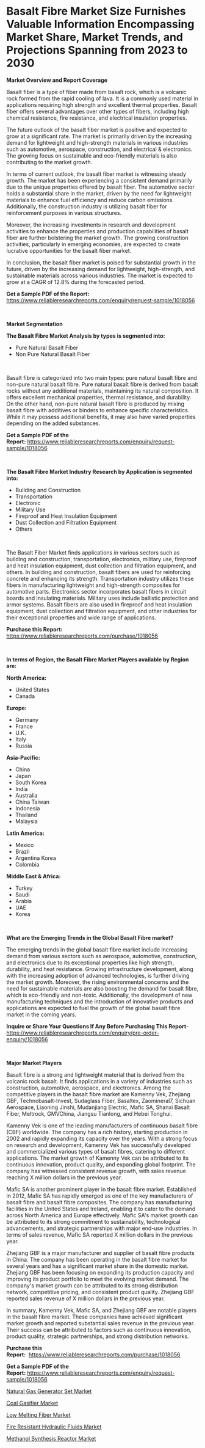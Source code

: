 <p><h1>Basalt Fibre Market Size Furnishes Valuable Information Encompassing Market Share, Market Trends, and Projections Spanning from 2023 to 2030</h1></p><p><strong>Market Overview and Report Coverage</strong></p>
<p><p>Basalt fiber is a type of fiber made from basalt rock, which is a volcanic rock formed from the rapid cooling of lava. It is a commonly used material in applications requiring high strength and excellent thermal properties. Basalt fiber offers several advantages over other types of fibers, including high chemical resistance, fire resistance, and electrical insulation properties.</p><p>The future outlook of the basalt fiber market is positive and expected to grow at a significant rate. The market is primarily driven by the increasing demand for lightweight and high-strength materials in various industries such as automotive, aerospace, construction, and electrical & electronics. The growing focus on sustainable and eco-friendly materials is also contributing to the market growth.</p><p>In terms of current outlook, the basalt fiber market is witnessing steady growth. The market has been experiencing a consistent demand primarily due to the unique properties offered by basalt fiber. The automotive sector holds a substantial share in the market, driven by the need for lightweight materials to enhance fuel efficiency and reduce carbon emissions. Additionally, the construction industry is utilizing basalt fiber for reinforcement purposes in various structures.</p><p>Moreover, the increasing investments in research and development activities to enhance the properties and production capabilities of basalt fiber are further bolstering the market growth. The growing construction activities, particularly in emerging economies, are expected to create lucrative opportunities for the basalt fiber market.</p><p>In conclusion, the basalt fiber market is poised for substantial growth in the future, driven by the increasing demand for lightweight, high-strength, and sustainable materials across various industries. The market is expected to grow at a CAGR of 12.8% during the forecasted period.</p></p>
<p><strong>Get a Sample PDF of the Report:</strong> <a href="https://www.reliableresearchreports.com/enquiry/request-sample/1018056">https://www.reliableresearchreports.com/enquiry/request-sample/1018056</a></p>
<p>&nbsp;</p>
<p><strong>Market Segmentation</strong></p>
<p><strong>The Basalt Fibre Market Analysis by types is segmented into:</strong></p>
<p><ul><li>Pure Natural Basalt Fiber</li><li>Non Pure Natural Basalt Fiber</li></ul></p>
<p>&nbsp;</p>
<p><p>Basalt fibre is categorized into two main types: pure natural basalt fibre and non-pure natural basalt fibre. Pure natural basalt fibre is derived from basalt rocks without any additional materials, maintaining its natural composition. It offers excellent mechanical properties, thermal resistance, and durability. On the other hand, non-pure natural basalt fibre is produced by mixing basalt fibre with additives or binders to enhance specific characteristics. While it may possess additional benefits, it may also have varied properties depending on the added substances.</p></p>
<p><strong>Get a Sample PDF of the Report:</strong>&nbsp;<a href="https://www.reliableresearchreports.com/enquiry/request-sample/1018056">https://www.reliableresearchreports.com/enquiry/request-sample/1018056</a></p>
<p>&nbsp;</p>
<p><strong>The Basalt Fibre Market Industry Research by Application is segmented into:</strong></p>
<p><ul><li>Building and Construction</li><li>Transportation</li><li>Electronic</li><li>Military Use</li><li>Fireproof and Heat Insulation Equipment</li><li>Dust Collection and Filtration Equipment</li><li>Others</li></ul></p>
<p>&nbsp;</p>
<p><p>The Basalt Fiber Market finds applications in various sectors such as building and construction, transportation, electronics, military use, fireproof and heat insulation equipment, dust collection and filtration equipment, and others. In building and construction, basalt fibers are used for reinforcing concrete and enhancing its strength. Transportation industry utilizes these fibers in manufacturing lightweight and high-strength composites for automotive parts. Electronics sector incorporates basalt fibers in circuit boards and insulating materials. Military uses include ballistic protection and armor systems. Basalt fibers are also used in fireproof and heat insulation equipment, dust collection and filtration equipment, and other industries for their exceptional properties and wide range of applications.</p></p>
<p><strong>Purchase this Report:</strong>&nbsp; <a href="https://www.reliableresearchreports.com/purchase/1018056">https://www.reliableresearchreports.com/purchase/1018056</a></p>
<p>&nbsp;</p>
<p><strong>In terms of Region, the Basalt Fibre Market Players available by Region are:</strong></p>
<p>
    <p> <strong> North America: </strong>
        <ul>
            <li>United States</li>
            <li>Canada</li>
        </ul>
        </p> 
    <p> <strong> Europe: </strong>
        <ul>
            <li>Germany</li>
            <li>France</li>
            <li>U.K.</li>
            <li>Italy</li>
            <li>Russia</li>
        </ul>
        </p> 
    <p> <strong> Asia-Pacific: </strong>
        <ul>
            <li>China</li>
            <li>Japan</li>
            <li>South Korea</li>
            <li>India</li>
            <li>Australia</li>
            <li>China Taiwan</li>
            <li>Indonesia</li>
            <li>Thailand</li>
            <li>Malaysia</li>
        </ul>
        </p> 
    <p> <strong> Latin America: </strong>
        <ul>
            <li>Mexico</li>
            <li>Brazil</li>
            <li>Argentina Korea</li>
            <li>Colombia</li>
        </ul>
        </p> 
    <p> <strong> Middle East & Africa: </strong>
        <ul>
            <li>Turkey</li>
            <li>Saudi</li>
            <li>Arabia</li>
            <li>UAE</li>
            <li>Korea</li>
        </ul>
    </p>
    </p>
<p>&nbsp;</p>
<p><strong>What are the Emerging Trends in the Global Basalt Fibre market?</strong></p>
<p><p>The emerging trends in the global basalt fibre market include increasing demand from various sectors such as aerospace, automotive, construction, and electronics due to its exceptional properties like high strength, durability, and heat resistance. Growing infrastructure development, along with the increasing adoption of advanced technologies, is further driving the market growth. Moreover, the rising environmental concerns and the need for sustainable materials are also boosting the demand for basalt fibre, which is eco-friendly and non-toxic. Additionally, the development of new manufacturing techniques and the introduction of innovative products and applications are expected to fuel the growth of the global basalt fibre market in the coming years.</p></p>
<p><strong>Inquire or Share Your Questions If Any Before Purchasing This Report</strong>- <a href="https://www.reliableresearchreports.com/enquiry/pre-order-enquiry/1018056">https://www.reliableresearchreports.com/enquiry/pre-order-enquiry/1018056</a></p>
<p>&nbsp;</p>
<p><strong>Major Market Players</strong></p>
<p><p>Basalt fibre is a strong and lightweight material that is derived from the volcanic rock basalt. It finds applications in a variety of industries such as construction, automotive, aerospace, and electronics. Among the competitive players in the basalt fibre market are Kamenny Vek, Zhejiang GBF, Technobasalt-Invest, Sudaglass Fiber, Basaltex, Zaomineral7, Sichuan Aerospace, Liaoning Jinshi, Mudanjiang Electric, Mafic SA, Shanxi Basalt Fiber, Meltrock, GMVChina, Jiangsu Tianlong, and Hebei Tonghui.</p><p>Kamenny Vek is one of the leading manufacturers of continuous basalt fibre (CBF) worldwide. The company has a rich history, starting production in 2002 and rapidly expanding its capacity over the years. With a strong focus on research and development, Kamenny Vek has successfully developed and commercialized various types of basalt fibres, catering to different applications. The market growth of Kamenny Vek can be attributed to its continuous innovation, product quality, and expanding global footprint. The company has witnessed consistent revenue growth, with sales revenue reaching X million dollars in the previous year.</p><p>Mafic SA is another prominent player in the basalt fibre market. Established in 2012, Mafic SA has rapidly emerged as one of the key manufacturers of basalt fibre and basalt fibre composites. The company has manufacturing facilities in the United States and Ireland, enabling it to cater to the demand across North America and Europe effectively. Mafic SA's market growth can be attributed to its strong commitment to sustainability, technological advancements, and strategic partnerships with major end-use industries. In terms of sales revenue, Mafic SA reported X million dollars in the previous year.</p><p>Zhejiang GBF is a major manufacturer and supplier of basalt fibre products in China. The company has been operating in the basalt fibre market for several years and has a significant market share in the domestic market. Zhejiang GBF has been focusing on expanding its production capacity and improving its product portfolio to meet the evolving market demand. The company's market growth can be attributed to its strong distribution network, competitive pricing, and consistent product quality. Zhejiang GBF reported sales revenue of X million dollars in the previous year.</p><p>In summary, Kamenny Vek, Mafic SA, and Zhejiang GBF are notable players in the basalt fibre market. These companies have achieved significant market growth and reported substantial sales revenue in the previous year. Their success can be attributed to factors such as continuous innovation, product quality, strategic partnerships, and strong distribution networks.</p></p>
<p><strong>Purchase this Report:</strong>&nbsp;&nbsp;<a href="https://www.reliableresearchreports.com/purchase/1018056">https://www.reliableresearchreports.com/purchase/1018056</a></p>
<p></p>
<p><strong>Get a Sample PDF of the Report:</strong>&nbsp;<a href="https://www.reliableresearchreports.com/enquiry/request-sample/1018056">https://www.reliableresearchreports.com/enquiry/request-sample/1018056</a></p>
<p><p><a href="https://medium.com/@colinom786578/natural-gas-generator-set-market-furnishes-information-on-market-share-market-trends-and-market-932fd5c0c6f6">Natural Gas Generator Set Market</a></p><p><a href="https://medium.com/@lacyquitzon/coal-gasifier-market-insight-market-trends-growth-forecasted-from-2023-to-2030-badfec3f295e">Coal Gasifier Market</a></p><p><a href="https://github.com/kholmovskayalyudmila/Market-Research-Report-List-1/blob/main/low-melting-fiber-market.md">Low Melting Fiber Market</a></p><p><a href="https://github.com/zebdakicsin/Market-Research-Report-List-1/blob/main/fire-resistant-hydraulic-fluids-market.md">Fire Resistant Hydraulic Fluids Market</a></p><p><a href="https://medium.com/@sandramurphy56/methanol-synthesis-reactor-market-insight-market-trends-growth-forecasted-from-2023-to-2030-aa80740f0a41">Methanol Synthesis Reactor Market</a></p></p>